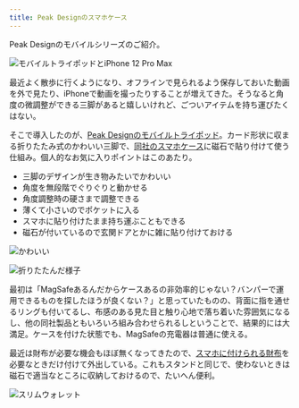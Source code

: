 ```yaml
---
title: Peak Designのスマホケース
---
```

Peak Designのモバイルシリーズのご紹介。

![](https://lh3.googleusercontent.com/WnS1ALhuTQ5MGPupiO3H8xMQmcvVNfRNxq9k03GWAYVMjjykttf-oc1Z7bj7rWIQ38-tnWMaaDrfV5KAXDcZseoqaQ4zA-nuHIbsdmOQxkGMge7-JRGRY1-IOHFal2tDGbfjCtq0sHbM0pAq_WelSA "モバイルトライポッドとiPhone 12 Pro Max")

最近よく散歩に行くようになり、オフラインで見られるよう保存しておいた動画を外で見たり、iPhoneで動画を撮ったりすることが増えてきた。そうなると角度の微調整ができる三脚があると嬉しいけれど、ごついアイテムを持ち運びたくはない。

そこで導入したのが、[Peak Designのモバイルトライポッド](https://www.amazon.co.jp/dp/B09FRZPLL3)。カード形状に収まる折りたたみ式のかわいい三脚で、[同社のスマホケース](https://www.amazon.co.jp/dp/B09FP3HP7Z?)に磁石で貼り付けて使う仕組み。個人的なお気に入りポイントはこのあたり。

*   三脚のデザインが生き物みたいでかわいい
*   角度を無段階でぐりぐりと動かせる
*   角度調整時の硬さまで調整できる
*   薄くて小さいのでポケットに入る
*   スマホに貼り付けたまま持ち運ぶこともできる
*   磁石が付いているので玄関ドアとかに雑に貼り付けておける

![](https://lh6.googleusercontent.com/p-Ao--2q3QziRZuFSY3zU2eTQs4W9w6jn_4OxF8PcHlQgnNar7UTgR1OiQiYYdo0tcJ6aQW2qupNZTcFwtDb0xAewkFldH6RtNVF9BmqaVrjQdkYdyB7AkBJZkWFKFWmrBAojHsTzyr6DpUUaj8Jeg "かわいい")

![](https://lh5.googleusercontent.com/KWkSuHnYuIzYjfsTPu5EK1BEPQx4OIAlmyHpVVaz-0SfR_5_4tI-XvNj7jJAFkssfqLkW6sMRFq-tQhL5VC25mdSyBJQa86K7L1XL3_px2QVXuTrijL_fTCLNWuvANrS56AmeCrT1BRJ1GD6U0TMaA "折りたたんだ様子")

最初は「MagSafeあるんだからケースあるの非効率的じゃない？バンパーで運用できるものを探したほうが良くない？」と思っていたものの、背面に指を通せるリングも付いてるし、布感のある見た目と触り心地で落ち着いた雰囲気になるし、他の同社製品ともいろいろ組み合わせられるしということで、結果的には大満足。ケースを付けた状態でも、MagSafeの充電器は普通に使える。

最近は財布が必要な機会もほぼ無くなってきたので、[スマホに付けられる財布](https://www.amazon.co.jp/dp/B09FSGW671)を必要なときだけ付けて外出している。これもスタンドと同じで、使わないときは磁石で適当なところに収納しておけるので、たいへん便利。

![](https://lh4.googleusercontent.com/xDcuGT1Vy4BqTDtGvFRwd4hGwfG-Fso_FBEPhO1Ugqe6nOaxgMYXsvwGFmKx9N-eJZ5VbCV75JRZMrJFbkdJPbv-OJ4chVPmV9lQMeguzsV_rkWra5X4VNHW6qr6v5EcorZ5Uf1hdHEPC5UjSMQEXQ "スリムウォレット")
